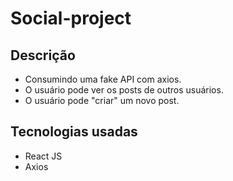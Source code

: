 # Social-project
## Descrição
- Consumindo uma fake API com axios. 
- O usuário pode ver os posts de outros usuários.
- O usuário pode "criar" um novo post.

## Tecnologias usadas
- React JS
- Axios